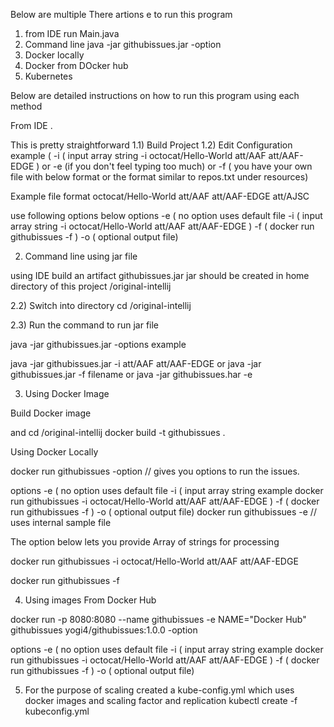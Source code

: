 Below are  multiple There artions e to run this program  

1) from IDE run Main.java
2) Command line java -jar githubissues.jar -option
3) Docker locally
4) Docker from DOcker hub
5) Kubernetes


Below are detailed instructions on how to run this program using each method

From IDE .

This is pretty straightforward
1.1) Build Project
1.2) Edit Configuration   example (        -i  ( input array string  -i   octocat/Hello-World att/AAF att/AAF-EDGE )
 or         -e  (if you don't feel typing too much)
 or         -f ( you have your own file with below format or the format similar to repos.txt under resources)

 Example file format
 octocat/Hello-World
 att/AAF
 att/AAF-EDGE
 att/AJSC

use following options below
options -e  ( no option uses default file
        -i  ( input array string  -i   octocat/Hello-World att/AAF att/AAF-EDGE )
        -f  ( docker run githubissues -f <filename> )
        -o ( optional output file)


2) Command line using jar file

using IDE build an artifact githubissues.jar
jar should be created in home directory of this project /original-intellij

2.2) Switch into directory
cd /original-intellij

2.3) Run the command to run jar file

java -jar githubissues.jar -options
example

java -jar githubissues.jar -i att/AAF att/AAF-EDGE
or
java -jar githubissues.jar -f filename
or
java -jar githubissues.har -e


3) Using Docker Image

Build Docker image

and cd /original-intellij
docker build -t githubissues .


Using Docker Locally


docker run githubissues  -option // gives you options to run the issues.


options -e  ( no option uses default file
        -i  ( input array string  example docker run githubissues -i   octocat/Hello-World att/AAF att/AAF-EDGE )
        -f  ( docker run githubissues -f <filename> )
        -o ( optional output file)
docker run githubissues -e       // uses internal sample file

The option below lets you provide Array of strings for processing

docker run githubissues -i   octocat/Hello-World att/AAF att/AAF-EDGE

docker run githubissues -f <filename>


4) Using images From Docker Hub

docker run -p 8080:8080 --name githubissues -e NAME="Docker Hub" githubissues yogi4/githubissues:1.0.0   -option

options -e  ( no option uses default file
        -i  ( input array string  example docker run githubissues -i   octocat/Hello-World att/AAF att/AAF-EDGE )
        -f  ( docker run githubissues -f <filename> )
        -o ( optional output file)

5) For the purpose of scaling created a kube-config.yml which uses docker images and scaling factor and replication
kubectl create -f kubeconfig.yml
